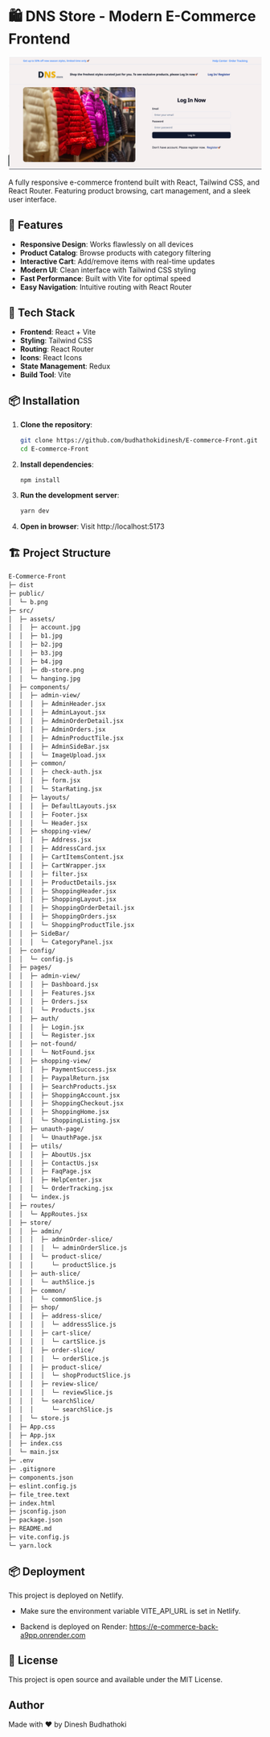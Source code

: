 # 🛍️ DNS Store - Modern E-Commerce Frontend

![Project Banner](./public/b.png)

A fully responsive e-commerce frontend built with React, Tailwind CSS, and React Router. Featuring product browsing, cart management, and a sleek user interface.

## 🌟 Features

- **Responsive Design**: Works flawlessly on all devices
- **Product Catalog**: Browse products with category filtering
- **Interactive Cart**: Add/remove items with real-time updates
- **Modern UI**: Clean interface with Tailwind CSS styling
- **Fast Performance**: Built with Vite for optimal speed
- **Easy Navigation**: Intuitive routing with React Router

## 🚀 Tech Stack

- **Frontend**: React + Vite
- **Styling**: Tailwind CSS
- **Routing**: React Router
- **Icons**: React Icons
- **State Management**: Redux
- **Build Tool**: Vite

## 📦 Installation

1. **Clone the repository**:
   ```bash
   git clone https://github.com/budhathokidinesh/E-commerce-Front.git
   cd E-commerce-Front
   ```
2. **Install dependencies**:
   ```bash
   npm install
   ```
3. **Run the development server**:
   ```bash
   yarn dev
   ```
4. **Open in browser**:
   Visit http://localhost:5173

## 🏗️ Project Structure

```bash
E-Commerce-Front
├─ dist
├─ public/
│  └─ b.png
├─ src/
│  ├─ assets/
│  │  ├─ account.jpg
│  │  ├─ b1.jpg
│  │  ├─ b2.jpg
│  │  ├─ b3.jpg
│  │  ├─ b4.jpg
│  │  ├─ db-store.png
│  │  └─ hanging.jpg
│  ├─ components/
│  │  ├─ admin-view/
│  │  │  ├─ AdminHeader.jsx
│  │  │  ├─ AdminLayout.jsx
│  │  │  ├─ AdminOrderDetail.jsx
│  │  │  ├─ AdminOrders.jsx
│  │  │  ├─ AdminProductTile.jsx
│  │  │  ├─ AdminSideBar.jsx
│  │  │  └─ ImageUpload.jsx
│  │  ├─ common/
│  │  │  ├─ check-auth.jsx
│  │  │  ├─ form.jsx
│  │  │  └─ StarRating.jsx
│  │  ├─ layouts/
│  │  │  ├─ DefaultLayouts.jsx
│  │  │  ├─ Footer.jsx
│  │  │  └─ Header.jsx
│  │  ├─ shopping-view/
│  │  │  ├─ Address.jsx
│  │  │  ├─ AddressCard.jsx
│  │  │  ├─ CartItemsContent.jsx
│  │  │  ├─ CartWrapper.jsx
│  │  │  ├─ filter.jsx
│  │  │  ├─ ProductDetails.jsx
│  │  │  ├─ ShoppingHeader.jsx
│  │  │  ├─ ShoppingLayout.jsx
│  │  │  ├─ ShoppingOrderDetail.jsx
│  │  │  ├─ ShoppingOrders.jsx
│  │  │  └─ ShoppingProductTile.jsx
│  │  ├─ SideBar/
│  │  │  └─ CategoryPanel.jsx
│  ├─ config/
│  │  └─ config.js
│  ├─ pages/
│  │  ├─ admin-view/
│  │  │  ├─ Dashboard.jsx
│  │  │  ├─ Features.jsx
│  │  │  ├─ Orders.jsx
│  │  │  └─ Products.jsx
│  │  ├─ auth/
│  │  │  ├─ Login.jsx
│  │  │  └─ Register.jsx
│  │  ├─ not-found/
│  │  │  └─ NotFound.jsx
│  │  ├─ shopping-view/
│  │  │  ├─ PaymentSuccess.jsx
│  │  │  ├─ PaypalReturn.jsx
│  │  │  ├─ SearchProducts.jsx
│  │  │  ├─ ShoppingAccount.jsx
│  │  │  ├─ ShoppingCheckout.jsx
│  │  │  ├─ ShoppingHome.jsx
│  │  │  └─ ShoppingListing.jsx
│  │  ├─ unauth-page/
│  │  │  └─ UnauthPage.jsx
│  │  ├─ utils/
│  │  │  ├─ AboutUs.jsx
│  │  │  ├─ ContactUs.jsx
│  │  │  ├─ FaqPage.jsx
│  │  │  ├─ HelpCenter.jsx
│  │  │  └─ OrderTracking.jsx
│  │  └─ index.js
│  ├─ routes/
│  │  └─ AppRoutes.jsx
│  ├─ store/
│  │  ├─ admin/
│  │  │  ├─ adminOrder-slice/
│  │  │  │  └─ adminOrderSlice.js
│  │  │  └─ product-slice/
│  │  │     └─ productSlice.js
│  │  ├─ auth-slice/
│  │  │  └─ authSlice.js
│  │  ├─ common/
│  │  │  └─ commonSlice.js
│  │  ├─ shop/
│  │  │  ├─ address-slice/
│  │  │  │  └─ addressSlice.js
│  │  │  ├─ cart-slice/
│  │  │  │  └─ cartSlice.js
│  │  │  ├─ order-slice/
│  │  │  │  └─ orderSlice.js
│  │  │  ├─ product-slice/
│  │  │  │  └─ shopProductSlice.js
│  │  │  ├─ review-slice/
│  │  │  │  └─ reviewSlice.js
│  │  │  └─ searchSlice/
│  │  │     └─ searchSlice.js
│  │  └─ store.js
│  ├─ App.css
│  ├─ App.jsx
│  ├─ index.css
│  └─ main.jsx
├─ .env
├─ .gitignore
├─ components.json
├─ eslint.config.js
├─ file_tree.text
├─ index.html
├─ jsconfig.json
├─ package.json
├─ README.md
├─ vite.config.js
└─ yarn.lock
```

## 📦 Deployment

This project is deployed on Netlify.

- Make sure the environment variable VITE_API_URL is set in Netlify.

- Backend is deployed on Render: https://e-commerce-back-a9pp.onrender.com

## 📄 License

This project is open source and available under the MIT License.

## Author

Made with ❤️ by Dinesh Budhathoki

